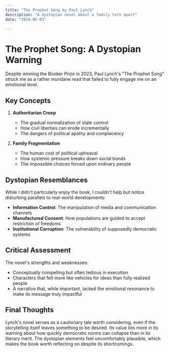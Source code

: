 ```yaml
---
title: "The Prophet Song by Paul Lynch"
description: "A dystopian novel about a family torn apart"
date: "2024-05-03"

---
```


# The Prophet Song: A Dystopian Warning

Despite winning the Booker Prize in 2023, Paul Lynch's "The Prophet Song" struck me as a rather mundane read that failed to fully engage me on an emotional level.

## Key Concepts

1. **Authoritarian Creep**
   - The gradual normalization of state control
   - How civil liberties can erode incrementally
   - The dangers of political apathy and complacency

2. **Family Fragmentation**
   - The human cost of political upheaval
   - How systemic pressure breaks down social bonds
   - The impossible choices forced upon ordinary people

## Dystopian Resemblances

While I didn't particularly enjoy the book, I couldn't help but notice disturbing parallels to real-world developments:

- **Information Control**: The manipulation of media and communication channels
- **Manufactured Consent**: How populations are guided to accept restriction of freedoms
- **Institutional Corruption**: The vulnerability of supposedly democratic systems

## Critical Assessment

The novel's strengths and weaknesses:

- Conceptually compelling but often tedious in execution
- Characters that felt more like vehicles for ideas than fully realized people
- A narrative that, while important, lacked the emotional resonance to make its message truly impactful

## Final Thoughts

Lynch's novel serves as a cautionary tale worth considering, even if the storytelling itself leaves something to be desired. Its value lies more in its warning about how quickly democratic norms can collapse than in its literary merit. The dystopian elements feel uncomfortably plausible, which makes the book worth reflecting on despite its shortcomings. 